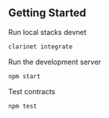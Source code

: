 
## Getting Started

Run local stacks devnet

```bash
clarinet integrate
```

Run the development server

```bash
npm start
```

Test contracts

```bash
npm test
```
